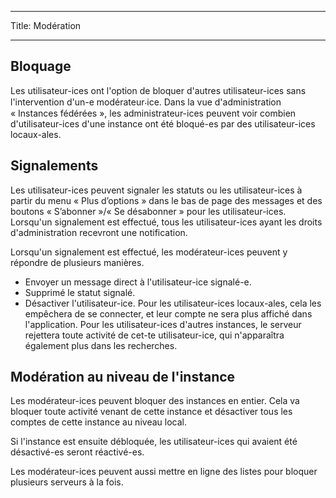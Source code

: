 - - -
Title: Modération
- - -

## Bloquage
Les utilisateur-ices ont l'option de bloquer d'autres utilisateur-ices sans l'intervention d'un-e modérateur⸳ice. Dans la vue d'administration « Instances fédérées », les administrateur-ices peuvent voir combien d'utilisateur-ices d'une instance ont été bloqué-es par des utilisateur-ices locaux-ales.

## Signalements
Les utilisateur-ices peuvent signaler les statuts ou les utilisateur-ices à partir du menu « Plus d’options » dans le bas de page des messages et des boutons « S’abonner »/« Se désabonner » pour les utilisateur-ices. Lorsqu'un signalement est effectué, tous les utilisateur-ices ayant les droits d'administration recevront une notification.

Lorsqu'un signalement est effectué, les modérateur-ices peuvent y répondre de plusieurs manières.
- Envoyer un message direct à l'utilisateur-ice signalé-e.
- Supprimé le statut signalé.
- Désactiver l'utilisateur-ice. Pour les utilisateur-ices locaux-ales, cela les empêchera de se connecter, et leur compte ne sera plus affiché dans l'application. Pour les utilisateur-ices d'autres instances, le serveur rejettera toute activité de cet-te utilisateur-ice, qui n'apparaîtra également plus dans les recherches.

## Modération au niveau de l'instance
Les modérateur-ices peuvent bloquer des instances en entier. Cela va bloquer toute activité venant de cette instance et désactiver tous les comptes de cette instance au niveau local.

Si l'instance est ensuite débloquée, les utilisateur-ices qui avaient été désactivé-es seront réactivé-es.

Les modérateur-ices peuvent aussi mettre en ligne des listes pour bloquer plusieurs serveurs à la fois.
